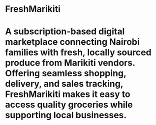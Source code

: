 
# FreshMarikiti
A subscription-based digital marketplace connecting Nairobi families with fresh, locally sourced produce from Marikiti vendors. Offering seamless shopping, delivery, and sales tracking, FreshMarikiti makes it easy to access quality groceries while supporting local businesses.
=======

